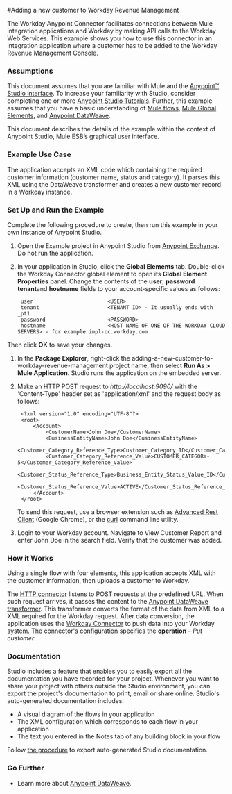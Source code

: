 #Adding a new customer to Workday Revenue Management

The Workday Anypoint Connector facilitates connections between Mule integration applications and Workday by making API calls to the Workday Web Services. This example shows you how to use this connector in an integration application where a customer has to be added to the Workday Revenue Management Console.

### Assumptions ###

This document assumes that you are familiar with Mule and the [Anypoint™ Studio interface](http://www.mulesoft.org/documentation/display/current/Anypoint+Studio+Essentials). To increase your familiarity with Studio, consider completing one or more [Anypoint Studio Tutorials](http://www.mulesoft.org/documentation/display/current/Basic+Studio+Tutorial). Further, this example assumes that you have a basic understanding of [Mule flows](http://www.mulesoft.org/documentation/display/current/Mule+Application+Architecture), [Mule Global Elements](http://www.mulesoft.org/documentation/display/current/Global+Elements), and [Anypoint DataWeave](https://developer.mulesoft.com/docs/display/current/DataWeave+Reference+Documentation). 

This document describes the details of the example within the context of Anypoint Studio, Mule ESB’s graphical user interface.

### Example Use Case ###

The application accepts an XML code which containing the required customer information (customer name, status and category). It parses this XML using the DataWeave transformer and creates a new customer record in a Workday instance.

### Set Up and Run the Example ###

Complete the following procedure to create, then run this example in your own instance of Anypoint Studio.

1. Open the Example project in Anypoint Studio from [Anypoint Exchange](http://www.mulesoft.org/documentation/display/current/Anypoint+Exchange). Do not run the application.
1. In your application in Studio, click the **Global Elements** tab. Double-click the Workday Connector global element to open its **Global Element Properties** panel. Change the contents of the **user**, **password** **tenant**and **hostname** fields to your account-specific values as follows:

		user						<USER>
		tenant						<TENANT ID> - It usually ends with _pt1
		password					<PASSWORD>
		hostname					<HOST NAME OF ONE OF THE WORKDAY CLOUD SERVERS> - for example impl-cc.workday.com

Then click **OK** to save your changes. 
1. In the **Package Explorer**, right-click the adding-a-new-customer-to-workday-revenue-management project name, then select **Run As > Mule Application**. Studio runs the application on the embedded server.  
1. Make an HTTP POST request to *http://localhost:9090/* with the 'Content-Type' header set as 'application/xml' and the request body as follows:

		<?xml version="1.0" encoding="UTF-8"?>
		<root>
			<Account>
				<CustomerName>John Doe</CustomerName>
				<BusinessEntityName>John Doe</BusinessEntityName>
				<Customer_Category_Reference_Type>Customer_Category_ID</Customer_Category_Reference_Type>
				<Customer_Category_Reference_Value>CUSTOMER_CATEGORY-5</Customer_Category_Reference_Value>
				<Customer_Status_Reference_Type>Business_Entity_Status_Value_ID</Customer_Status_Reference_Type>
				<Customer_Status_Reference_Value>ACTIVE</Customer_Status_Reference_Value>
			</Account>
		</root>

	To send this request, use a browser extension such as [Advanced Rest Client](https://chrome.google.com/webstore/detail/advanced-rest-client/hgmloofddffdnphfgcellkdfbfbjeloo) (Google Chrome), or the [curl](http://curl.haxx.se/) command line utility. 
8. Login to your Workday account. Navigate to View Customer Report and enter John Doe in the search field. Verify that the customer was added.

### How it Works ###

Using a single flow with four elements, this application accepts XML with the customer information, then uploads a customer to Workday. 

The [HTTP connector](http://www.mulesoft.org/documentation/display/current/HTTP+Connector) listens to POST requests at the predefined URL. When such request arrives, it passes the content to the [Anypoint DataWeave transformer](https://developer.mulesoft.com/docs/display/current/DataWeave+Reference+Documentation). This transformer converts the format of the data from XML to a XML required for the Workday request. After data conversion, the application uses the [Workday Connector](http://www.mulesoft.org/documentation/display/current/Workday+Connector) to push data into your Workday system. The connector's configuration specifies the **operation** – *Put customer*. 

### Documentation ###

Studio includes a feature that enables you to easily export all the documentation you have recorded for your project. Whenever you want to share your project with others outside the Studio environment, you can export the project's documentation to print, email or share online. Studio's auto-generated documentation includes:

- A visual diagram of the flows in your application
- The XML configuration which corresponds to each flow in your application
- The text you entered in the Notes tab of any building block in your flow

Follow [the procedure](http://www.mulesoft.org/documentation/display/current/Importing+and+Exporting+in+Studio#ImportingandExportinginStudio-ExportingStudioDocumentation) to export auto-generated Studio documentation.

### Go Further ###

- Learn more about [Anypoint DataWeave](https://developer.mulesoft.com/docs/display/current/DataWeave+Reference+Documentation).